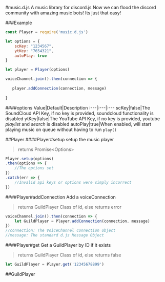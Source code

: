 #music.d.js
A music library for discord.js
Now we can flood the discord community with amazing music bots!
Its just that easy!

###Example
```js
const Player = require('music.d.js')

let options = {
    scKey: "1234567",
    ytKey: "7654321",
    autoPlay: true
}

let player = Player(options)

voiceChannel.join().then(connection => {
  
   player.addConnection(connection, message)
  
}
```

####options
Value|Default|Description
:---|:---|:---
scKey|false|The SoundCloud API Key, if no key is provided, soundcloud functionality is disabled
ytKey|false|The YouTube API Key, if no key is provided, youtube *playlist* and *search* is disabled
autoPlay|true|When enabled, will start playing music on queue without having to run `play()`


##Player
####Player\#setup
setup the music player
>returns Promise\<Options\>
```js
Player.setup(options)
.then(options => {
    //The options set
})
.catch(err => {
    //Invalid api keys or options were simply incorrect
})
```

####Player\#addConnection
Add a voiceConnection 
>returns GuildPlayer Class of id, else returns error
```js
voiceChannel.join().then(connection => {
    let GuildPlayer = Player.addConnection(connection, message)
})
//connection: The VoiceChannel connection object
//message: The standard d.js Message Object
```

####Player#get
Get a GuildPlayer by ID if it exists
>returns GuildPlayer Class of id, else returns false
```js
let GuildPlayer = Player.get('12345678899')
```

##GuildPlayer
